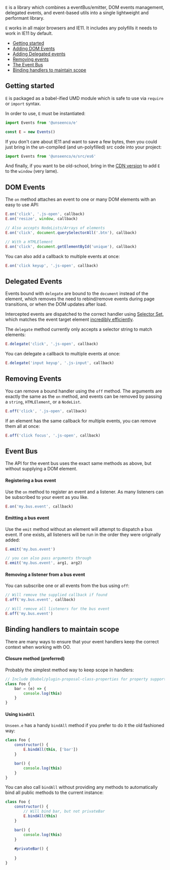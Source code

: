 `E` is a library which combines a eventBus/emitter, DOM events management, delegated events, and event-based utils into a single lightweight and performant library.

`E` works in all major browsers and IE11. It includes any polyfills it needs to work in IE11 by default.
* [Getting started](#getting-started)
* [Adding DOM Events](#dom-events)
* [Adding Delegated events](#delegated-events)
* [Removing events](#removing-events)
* [The Event Bus](#event-bus)
* [Binding handlers to maintain scope](#binding-handlers-to-maintain-scope)


## Getting started

`E` is packaged as a babel-ified UMD module which is safe to use via `require` or `import` syntax.

In order to use, `E` must be instantiated:

```js
import Events from '@unseenco/e'

const E = new Events()
```

If you don't care about IE11 and want to save a few bytes, then you could just bring in the un-compiled (and un-polyfilled) src code into your project:
```js
import Events from '@unseenco/e/src/es6'
```

And finally, if you want to be old-school, bring in the [CDN version](https://cdn.jsdelivr.net/npm/@unseenco/e@1.4.4/dist/e.js) to add `E` to the `window` (very lame).

## DOM Events

The `on` method attaches an event to one or many DOM elements with an easy to use API:

```js
E.on('click', '.js-open', callback)
E.on('resize', window, callback)

// Also accepts NodeLists/Arrays of elements
E.on('click', document.querySelectorAll('.btn'), callback)

// With a HTMLElement
E.on('click', document.getElementById('unique'), callback)
```

You can also add a callback to multiple events at once:
```js
E.on('click keyup', '.js-open', callback)
```



## Delegated Events
Events bound with `delegate` are bound to the `document` instead of the element, which removes the need to rebind/remove events during page transitions, or when the DOM updates after load.

Intercepted events are dispatched to the correct handler using [Selector Set](https://github.com/josh/selector-set), which matches the event target element [incredibly efficiently](https://github.com/josh/selector-set#inspired-by-browsers).

The `delegate` method currently only accepts a selector string to match elements:
```js
E.delegate('click', '.js-open', callback)
```

You can delegate a callback to multiple events at once:
```js
E.delegate('input keyup', '.js-input', callback)
```

## Removing Events
You can remove a bound handler using the `off` method. The arguments are exactly the same as the `on` method, and events can be removed by passing a `string`, `HTMLElement`, or a `NodeList`.

```js
E.off('click', '.js-open', callback)
```

If an element has the same callback for multiple events, you can remove them all at once:
```js
E.off('click focus', '.js-open', callback)
```

## Event Bus
The API for the event bus uses the exact same methods as above, but without supplying a DOM element.

#### Registering a bus event
Use the `on` method to register an event and a listener. As many listeners can be subscribed to your event as you like.
```js
E.on('my.bus.event', callback)
```

#### Emitting a bus event
Use the `emit` method without an element will attempt to dispatch a bus event. If one exists, all listeners will be run in the order they were originally added:
```js
E.emit('my.bus.event')

// you can also pass arguments through
E.emit('my.bus.event', arg1, arg2)
```

#### Removing a listener from a bus event
You can subscribe one or all events from the bus using `off`:

```js
// Will remove the supplied callback if found
E.off('my.bus.event', callback)

// Will remove all listeners for the bus event
E.off('my.bus.event')
```

## Binding handlers to maintain scope
There are many ways to ensure that your event handlers keep the correct context when working with OO.

#### Closure method (preferred)

Probably the simplest method way to keep scope in handlers:

```js
// Include @babel/plugin-proposal-class-properties for property support in classes
class Foo {
    bar = (e) => {
        console.log(this)
    }
}
```

#### Using `bindAll`

`Unseen.e` has a handy `bindAll` method if you prefer to do it the old fashioned way:
```js
class Foo {
    constructor() {
        E.bindAll(this, ['bar'])
    }

    bar() {
        console.log(this)
    }
}
```

You can also call `bindAll` without providing any methods to automatically bind all public methods to the current instance:

```js
class Foo {
    constructor() {
        // Will bind bar, but not privateBar
        E.bindAll(this)
    }

    bar() {
        console.log(this)
    }
    
    #privateBar() {
    
    }
}
```

